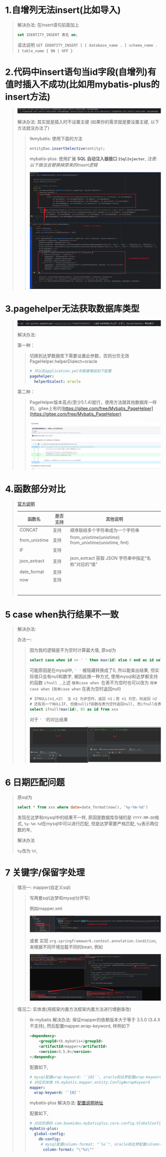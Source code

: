 # 1.自增列无法insert(比如导入)

> 解决办法: 在insert语句前面加上
>
> ```sql
> set IDENTITY_INSERT 表名 on;
>
> ```
>
> 语法说明
> `SET IDENTITY_INSERT [ [ database_name . ] schema_name . ] table_name { ON | OFF }`

# 2.代码中insert语句当id字段(自增列)有值时插入不成功(比如用mybatis-plus的insert方法)

> ![1689239978499](image/1.mysql迁移达梦遇到的问题/1689239978499.png)
>
> 解决办法: 其实就是插入时不设置主键 (如果你的需求就是要设置主键, 以下方法就没办法了)
>
>> tkmybatis: 使用下面的方法
>>
>> ```java
>> entityDao.insertSelective(entity);
>> ```
>>
>> mybatis-plus: 使用扩展  **SQL 自动注入器接口 `ISqlInjector`**, *注意:以下做法会替换掉原来的insert逻辑*
>>
>> ![1689930240603](image/1.mysql迁移达梦遇到的问题/1689930240603.png)
>>

# 3.pagehelper无法获取数据库类型

> ![1689235786259](image/1.mysql迁移达梦遇到的问题/1689235786259.png)
>
> 解决办法:
>
> 第一种：
>
>> 切换到达梦数据库下需要设置此参数，否则分页无效
>> PageHelper.helperDialect=oracle
>>
>> ```yml
>> # 可以在application.yml中直接增加如下配置
>> pagehelper:
>>   helperDialect: oracle
>> ```
>>
>
> 第二种：
>
>> PageHelper版本高点(至少5.1.4)就行，使用方法跟其他数据库一样的。gitee上有的[https://gitee.com/free/Mybatis_PageHelper](https://gitee.com/free/Mybatis_PageHelper)
>>
>> ![1689237439266](image/1.mysql迁移达梦遇到的问题/1689237439266.png)
>>

# 4.函数部分对比

> [官方说明](https://eco.dameng.com/document/dm/zh-cn/pm/function.html)
>
> | 函数名        | 是否支持 | 其他说明                                                  |
> | ------------- | -------- | --------------------------------------------------------- |
> | CONCAT        | 支持     | 顺序联结多个字符串成为一个字符串                          |
> | from_unixtime | 支持     | from_unixtime(unixtime)<br />from_unixtime(unixtime, fmt) |
> | IF            | 支持     |                                                           |
> | json_extract  | 支持     | json_extract 获取 JSON 字符串中指定“名称”对应的“值”   |
> | date_format   | 支持     |                                                           |
> | now           | 支持     |                                                           |
> |               |          |                                                           |
> |               |          |                                                           |
> |               |          |                                                           |
> |               |          |                                                           |
> |               |          |                                                           |
> |               |          |                                                           |
> |               |          |                                                           |

# 5 case when执行结果不一致

> 解决办法:
>
> 办法一:
>
>> 因为我的逻辑是不为空时计算最大值, 原sql为
>>
>> ```sql
>> select case when id <> ' ' then max(id) else 0 end as id select xxx
>> ```
>>
>> 可能原因是在mysql中, `' '` 被隐藏转换成了0, 所以能查出结果, 但实际值只会有null和数字,  被因此换一种方式, 使用mysql和达梦都支持的函数 `ifnull `, 上述 `搜索case when `在表不为空时也可以改为 `简单case when `(`简单case when` 在表为空时返回null)
>>
>> ```sql
>> # IFNULL(n1,n2)	当 n1 为非空时，返回 n1；若 n1 为空，则返回 n2
>> # 还有另一个NULLIF, 但是nullif函数在表为空时返回null, 而ifnull在表为空时返回0
>> select ifnull(max(id), 0) as id from xxx
>> ```
>>
>> 对于 `' '`的对比结果
>>
>> ![1689318858461](image/1.mysql迁移达梦遇到的问题/1689318858461.png)
>>

# 6 日期匹配问题

> 原sql为
>
> ```sql
> select * from xxx where date=date_format(now(), '%y-%m-%d')
> ```
>
> 发现在达梦和mysql中的结果不一样, 原因是数据库存储的是 `YYYY-MM-DD`格式, `%y-%m-%d`在mysql中可以进行匹配, 但是达梦需要严格匹配, `%y`表示两位数的年,
>
> 解决办法
>
> `%y`改为 `%Y`,

# 7 关键字/保留字处理

> 情况一: mapper(自定义sql)
>
>> 写两套sql(达梦和mysql分开写)
>>
>> 例如mapper.xml
>>
>> ![1689921067406](image/1.mysql迁移达梦遇到的问题/1689921067406.png)
>>
>> 或者 实现 `org.springframework.context.annotation.Condition`, 来根据不同环境加载不同的bean, 例如
>>
>> ![1689922035512](image/1.mysql迁移达梦遇到的问题/1689922035512.png)
>>
>
> 情况二: 实体类(用框架内置方法框架内置方法进行增删查改)
>
>> tk-mybatis 解决办法:  保证mapper的依赖版本大于等于 3.5.0 (3.4.X不支持), 然后配置mapper.wrap-keyword, 样例如下
>>
>> ```xml
>> <dependency>
>>     <groupId>tk.mybatis</groupId>
>>     <artifactId>mapper</artifactId>
>>     <version>3.5.0</version>
>> </denpendcy>
>> ```
>> 配置如下,
>>
>> ```yaml
>> # mysql配置wrap-keyword: '`{0}`', oracle和达梦配置wrap-keyword: '"{0}"', 请根据自己数据库的关键字转义符进行配置
>> # 对应实体类 tk.mybatis.mapper.entity.Config#wrapKeyword
>> mapper:
>>   wrap-keyword: '`{0}`'
>> ```
>> mybatis-plus 解决办法: [配置说明地址](https://baomidou.com/pages/56bac0/#columnformat)
>>
>> 配置如下,
>>
>> ```yaml
>> # 对应的源码 com.baomidou.mybatisplus.core.config.GlobalConfig.DbConfig#columnFormat, 版本需要大于等于3.3.1
>> mybatis-plus:
>>   global-config:
>>     db-config:
>>      # mysql配置column-format: "`%s`", oracle和达梦配置column-format: "\"%s\"", 请根据自己数据库的关键字转义符进行配置
>>       column-format: "\"%s\""
>> ```
>>
